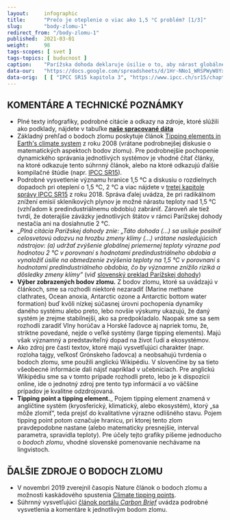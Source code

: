 ```yaml
---
layout:     infographic
title:      "Prečo je oteplenie o viac ako 1,5 °C problém? [1/3]"
slug:       "body-zlomu-1"
redirect_from: "/body-zlomu-1"
published:  2021-03-01
weight:     98
tags-scopes: [ svet ]
tags-topics: [ buducnost ]
caption:    "Parížska dohoda deklaruje úsilie o to, aby nárast globálnej priemernej teploty výrazne neprekročil hranicu 1,5 °C. Jedným z hlavných dôvodov pre stanovenie tejto hranice je riziko prekročenia tzv. bodov zlomu (tipping points). Pri oteplení nad 2 °C sa blížime k pravdepodobným bodom zlomu mnohých veľkých planetárnych systémov."
data-our:   "https://docs.google.com/spreadsheets/d/1Hr-NNo1_WRSPWyW8YxP14WfqgOjk2xxrFsCh6enMDKI/edit#gid=2029240771"
data-orig:	[ [ "IPCC SR15 kapitola 3", "https://www.ipcc.ch/sr15/chapter/chapter-3" ] ]
---
```


## KOMENTÁRE A TECHNICKÉ POZNÁMKY

* Plné texty infografiky, podrobné citácie a odkazy na zdroje, ktoré slúžili ako podklady, nájdete v tabuľke  **[naše spracované dáta](https://docs.google.com/spreadsheets/d/1Hr-NNo1_WRSPWyW8YxP14WfqgOjk2xxrFsCh6enMDKI/edit?usp=sharing)**
* Základný prehľad o bodoch zlomu poskytuje článok [Tipping elements in Earth's climate system](https://www.pnas.org/content/105/6/1786) z roku 2008 (vrátane podrobnejšej diskusie o matematických aspektoch bodov zlomu). Pre podrobnejšie pochopenie dynamického správania jednotlivých systémov je vhodné čítať články, na ktoré odkazuje tento súhrnný článok, alebo na ktoré odkazujú ďalšie kompilačné štúdie (napr. [IPCC SR15](https://www.ipcc.ch/sr15/chapter/chapter-3/)).
* Podrobné vysvetlenie významu hranice 1,5 °C a diskusiu o rozdielnych dopadoch pri oteplení o 1,5 °C, 2 °C a viac nájdete v [tretej kapitole správy IPCC SR15](https://www.ipcc.ch/sr15/chapter/chapter-3/) z roku 2018. Správa ďalej uvádza, že pri radikálnom znížení emisií skleníkových plynov je možné nárastu teploty nad 1,5 °C (vzhľadom k predindustriálnemu obdobiu) zabrániť. Zároveň ale tiež tvrdí, že doterajšie záväzky jednotlivých štátov v rámci Parížskej dohody nestačia ani na dosiahnutie 2 °C.
* __Plná citácia Parížskej dohody znie: „Táto dohoda (...) sa usiluje posilniť celosvetovú odozvu na hrozbu zmeny klímy (...) vrátane nasledujúcich nástrojov: (a) udržať zvýšenie globálnej priemernej teploty výrazne pod hodnotou 2 °C v porovnaní s hodnotami predindustriálneho obdobia a vynaložiť úsilie na obmedzenie zvýšenia teploty na 1,5 °C v porovnaní s hodnotami predindustriálneho obdobia, čo by významne znížilo riziká a dôsledky zmeny klímy”_ (viď [slovenský preklad Parížskej dohody](https://www.mzp.cz/C1257458002F0DC7/cz/parizska_dohoda/$FILE/OEOK-Cesky_preklad_dohody-20160419.pdf))
* __Výber zobrazených bodov zlomu.__ Z bodov zlomu, ktoré sa uvádzajú v článkoch, sme sa rozhodli niektoré nezaradiť (Marine methane clathrates, Ocean anoxia, Antarctic ozone a Antarctic bottom water formation) buď kvôli nízkej súčasnej úrovni pochopenia dynamiky daného systému alebo preto, lebo novšie výskumy ukazujú, že daný systém je zrejme stabilnejší, ako sa predpokladalo. Naopak sme sa sem rozhodli zaradiť Vlny horúčav a Horské ľadovce aj napriek tomu, že, striktne povedané, nejde o veľké systémy (large tipping elements). Majú však významný a predstaviteľný dopad na život ľudí a ekosystémov.
* Ako zdroj pre časti textov, ktoré majú vysvetľujúci charakter (napr. rozloha tajgy, veľkosť Grónskeho ľadovca) a neobsahujú tvrdenia o bodoch zlomu, sme použili anglickú Wikipédiu. V slovenčine by sa tieto všeobecné informácie dali nájsť napríklad v učebniciach. Pre anglickú Wikipédiu sme sa v tomto prípade rozhodli preto, lebo je k dispozícii online, ide o jednotný zdroj pre tento typ informácií a vo väčšine prípadov je kvalitne odzdrojovaná.
* __Tipping point a tipping element.___ Pojem tipping element znamená v angličtine systém (kryosferický, klimatický, alebo ekosystém), ktorý „sa môže zlomiť“, teda prejsť do kvalitatívne výrazne odlišného stavu. Pojem tipping point potom označuje hranicu, pri ktorej tento zlom pravdepodobne nastane (alebo matematicky presnejšie, interval parametra, spravidla teploty). Pre účely tejto grafiky píšeme jednoducho o *bodoch zlomu*, vhodné slovenské pomenovanie nechávame na lingvistoch.

## ĎALŠIE ZDROJE O BODOCH ZLOMU

* V novembri 2019 zverejnil časopis Nature článok o bodoch zlomu a možnosti kaskádového spustenia [Climate tipping points](https://www.nature.com/articles/d41586-019-03595-0).
* Súhrnný vysvetľujúci [článok portálu _Carbon Brief_](https://www.carbonbrief.org/explainer-nine-tipping-points-that-could-be-triggered-by-climate-change) uvádza podrobné vysvetlenia a komentáre k jednotlivým bodom zlomu.
